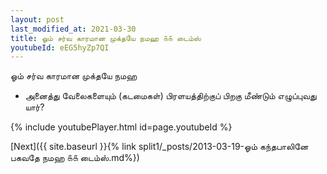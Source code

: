 ```yaml
---
layout: post
last_modified_at: 2021-03-30
title: ஓம் சர்வ காரமான முக்தயே நமஹ ௧௧ டைம்ஸ்
youtubeId: eEG5hyZp7QI
---
```

 
 
 ஓம் சர்வ காரமான முக்தயே நமஹ  
 
 -  அனைத்து வேலைகளையும் (கடமைகள்) பிரளயத்திற்குப் பிறகு மீண்டும் எழுப்புவது யார்? 
 
  
 
  
 
 
 
 
 
 


{% include youtubePlayer.html id=page.youtubeId %}
 
[Next]({{ site.baseurl }}{% link  split1/_posts/2013-03-19-ஓம் கந்தபாலினே பகவதே நமஹ ௧௧ டைம்ஸ்.md%})
 
